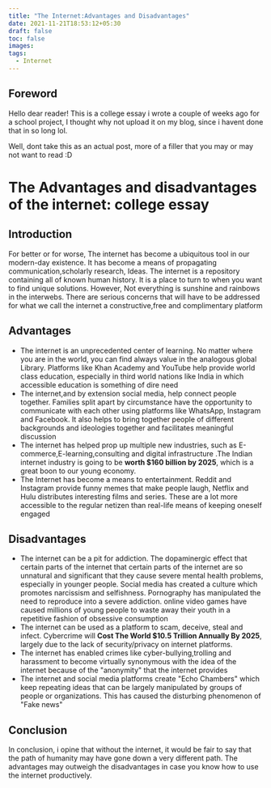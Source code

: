 ```yaml
---
title: "The Internet:Advantages and Disadvantages"
date: 2021-11-21T18:53:12+05:30
draft: false
toc: false
images:
tags: 
  - Internet 
---
```

## Foreword

Hello dear reader! This is a college essay i wrote a couple of weeks ago for a school project, I thought why not upload it on my blog, since i havent done that in so long lol.

Well, dont take this as an actual post, more of a filler that you may or may not want to read :D

# The Advantages and disadvantages of the internet: college essay


## Introduction
For better or for worse,
The internet has become a ubiquitous tool in our modern-day existence.
It has become a means of propagating communication,scholarly research, Ideas.
The internet is a repository containing all of known human history.
It is a place to turn to when you want to find unique solutions.
However, Not everything is sunshine and rainbows in the interwebs. There are serious concerns that will have to be addressed for what we call the internet a constructive,free and complimentary platform

## Advantages
- The internet is an unprecedented center of learning. No matter where you are in the world, you can find always value in the analogous global Library. Platforms like Khan Academy and YouTube help provide world class education, especially in third world nations like India in which accessible education is something of  dire need
- The internet,and by extension social media, help connect people together. Families split apart by circumstance have the opportunity to communicate with each other using platforms like WhatsApp, Instagram and Facebook. It also helps to bring together people of different backgrounds and ideologies together and facilitates meaningful discussion 
- The internet has helped prop up multiple new industries, such as E-commerce,E-learning,consulting and digital infrastructure .The Indian internet industry is going to be **worth $160 billion by 2025**, which is a great boon to our young economy.
- The Internet has become a means to entertainment. Reddit and Instagram provide funny memes that make people laugh, Netflix and Hulu distributes interesting films and series. These are a lot more accessible to the regular netizen than real-life means of keeping oneself engaged

## Disadvantages
- The internet can be a pit for addiction. The dopaminergic effect that certain parts of the internet that certain parts of the internet are so unnatural and significant that they cause severe mental health problems, especially in younger people. Social media has created a culture which promotes narcissism and selfishness. Pornography has manipulated the need to reproduce into a severe addiction. online video games have caused millions of young people to waste away their youth in a repetitive fashion of obsessive consumption
- The internet can be used as a platform to scam, deceive, steal and infect. Cybercrime will **Cost The World $10.5 Trillion Annually By 2025**, largely due to the lack of security/privacy on internet platforms. 
- The internet has enabled crimes like cyber-bullying,trolling and  harassment to become virtually synonymous with the idea of the internet because of the "anonymity" that the internet provides
-  The internet and social media platforms create "Echo Chambers" which keep repeating ideas that can be largely manipulated by groups of people or organizations. This has caused the disturbing phenomenon of "Fake news"


## Conclusion
In conclusion, i opine that without the internet, it would be fair to say that the path of humanity may have gone down a very different path.
The advantages may outweigh the disadvantages in case you know how to use the internet productively.
